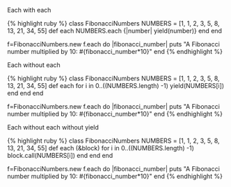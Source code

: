 
Each with each

{% highlight ruby %}
class FibonacciNumbers
  NUMBERS = [1, 1, 2, 3, 5, 8, 13, 21, 34, 55]
	def each
      NUMBERS.each {|number| yield(number)}
    end
end

f=FibonacciNumbers.new
f.each do |fibonacci\_number|
  puts "A Fibonacci number multiplied by 10: #{fibonacci\_number\*10}"
end
{% endhighlight %}


Each without each

{% highlight ruby %}
class FibonacciNumbers
  NUMBERS = [1, 1, 2, 3, 5, 8, 13, 21, 34, 55]
	def each
      for i in 0..((NUMBERS.length) -1)
        yield(NUMBERS[i])
      end
    end
end

f=FibonacciNumbers.new
f.each do |fibonacci\_number|
  puts "A Fibonacci number multiplied by 10: #{fibonacci\_number\*10}"
end
{% endhighlight %}

Each without each without yield

{% highlight ruby %}
class FibonacciNumbers
  NUMBERS = [1, 1, 2, 3, 5, 8, 13, 21, 34, 55]
	def each (&block)
      for i in 0..((NUMBERS.length) -1)
        block.call(NUMBERS[i])
      end
    end
end

f=FibonacciNumbers.new
f.each do |fibonacci\_number|
  puts "A Fibonacci number multiplied by 10: #{fibonacci\_number\*10}"
end
{% endhighlight %}


